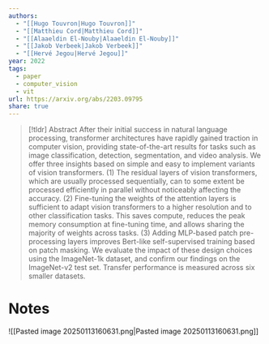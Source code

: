 ```yaml
---
authors:
  - "[[Hugo Touvron|Hugo Touvron]]"
  - "[[Matthieu Cord|Matthieu Cord]]"
  - "[[Alaaeldin El-Nouby|Alaaeldin El-Nouby]]"
  - "[[Jakob Verbeek|Jakob Verbeek]]"
  - "[[Hervé Jegou|Hervé Jegou]]"
year: 2022
tags:
  - paper
  - computer_vision
  - vit
url: https://arxiv.org/abs/2203.09795
share: true
---
```

> [!tldr] Abstract
> After their initial success in natural language processing, transformer architectures have rapidly gained traction in computer vision, providing state-of-the-art results for tasks such as image classification, detection, segmentation, and video analysis. We offer three insights based on simple and easy to implement variants of vision transformers. (1) The residual layers of vision transformers, which are usually processed sequentially, can to some extent be processed efficiently in parallel without noticeably affecting the accuracy. (2) Fine-tuning the weights of the attention layers is sufficient to adapt vision transformers to a higher resolution and to other classification tasks. This saves compute, reduces the peak memory consumption at fine-tuning time, and allows sharing the majority of weights across tasks. (3) Adding MLP-based patch pre-processing layers improves Bert-like self-supervised training based on patch masking. We evaluate the impact of these design choices using the ImageNet-1k dataset, and confirm our findings on the ImageNet-v2 test set. Transfer performance is measured across six smaller datasets.

# Notes


![[Pasted image 20250113160631.png|Pasted image 20250113160631.png]]